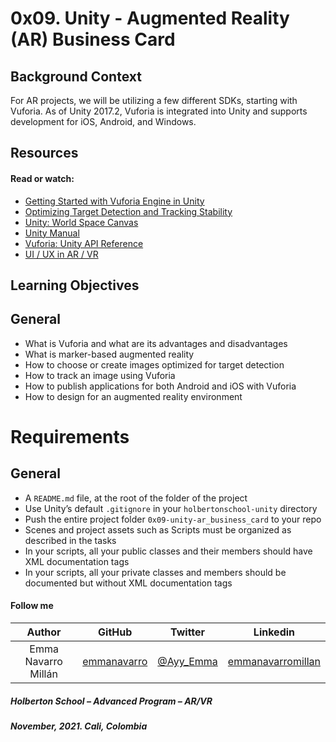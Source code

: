 <h1>0x09. Unity - Augmented Reality (AR) Business Card</h1>

## Background Context
<p>For AR projects, we will be utilizing a few different SDKs, starting with Vuforia. As of Unity 2017.2, Vuforia is integrated into Unity and supports development for iOS, Android, and Windows.</p>

## Resources
#### Read or watch:

<ul>
    <li><a href="/rltoken/R87wTBzq_6qJtY7nuUyPXg" title="Getting Started with Vuforia Engine in Unity" target="_blank">Getting Started with Vuforia Engine in Unity</a> </li>
    <li><a href="/rltoken/LLqElV5TCjwIXFu5dx46fA" title="Optimizing Target Detection and Tracking Stability" target="_blank">Optimizing Target Detection and Tracking Stability</a> </li>
    <li><a href="/rltoken/EjFTYi93sB7P67esU_cr8A" title="Unity: World Space Canvas" target="_blank">Unity: World Space Canvas</a></li>
    <li><a href="/rltoken/bBt7jPj7iJ-9hDRba5yoXw" title="Unity Manual" target="_blank">Unity Manual</a> </li>
    <li><a href="/rltoken/NIJxmeLZh9_RLoK3CVLNqw" title="Vuforia: Unity API Reference" target="_blank">Vuforia: Unity API Reference</a> </li>
    <li><a href="/rltoken/1Mco5Mo4mUP7oV-JjP74qQ" title="UI / UX in AR / VR" target="_blank">UI / UX in AR / VR</a></li>
</ul>

## Learning Objectives

## General
<ul>
    <li>What is Vuforia and what are its advantages and disadvantages</li>
    <li>What is marker-based augmented reality</li>
    <li>How to choose or create images optimized for target detection</li>
    <li>How to track an image using Vuforia</li>
    <li>How to publish applications for both Android and iOS with Vuforia</li>
    <li>How to design for an augmented reality environment</li>
</ul>

# Requirements
## General
<ul>
    <li>A <code>README.md</code> file, at the root of the folder of the project</li>
    <li>Use Unity’s default <code>.gitignore</code> in your <code>holbertonschool-unity</code> directory</li>
    <li>Push the entire project folder <code>0x09-unity-ar_business_card</code> to your repo</li>
    <li>Scenes and project assets such as Scripts must be organized as described in the tasks</li>
    <li>In your scripts, all your public classes and their members should have XML documentation tags</li>
    <li>In your scripts, all your private classes and members should be documented but without XML documentation tags</li>
</ul>

#### Follow me

| Author | GitHub | Twitter | Linkedin |
| :---: | :---: | :---: | :---: |
| Emma Navarro Millán | [emmanavarro](https://github.com/emmanavarro) | [@Ayy_Emma](https://twitter.com/Ayy_Emma) | [emmanavarromillan](https://www.linkedin.com/in/emmanavarromillan) |


##### Holberton School – Advanced Program – AR/VR
##### November, 2021. Cali, Colombia

